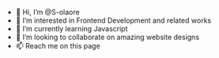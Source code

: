 - 👋 Hi, I’m @S-olaore
- 👀 I’m interested in Frontend Development and related works
- 🌱 I’m currently learning Javascript
- 💞️ I’m looking to collaborate on amazing website designs
- 📫 Reach me on this page

<!---
S-olaore/S-olaore is a ✨ special ✨ repository because its `README.md` (this file) appears on your GitHub profile.
You can click the Preview link to take a look at your changes.
--->
